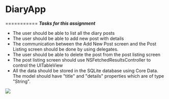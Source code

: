 # DiaryApp
===========
***Tasks for this assignment***
<ul>
<li>The user should be able to list all the diary posts</li>
<li>The user should be able to add new post with details</li>
<li>The communication between the Add New Post screen and the Post Listing screen should be done by using delegates.</li>
<li>The user should be able to delete the post from the post listing screen</li>
<li>The post listing screen should use NSFetchedResultsController to control the UITableView</li>
<li>All the data should be stored in the SQLite database using Core Data. The model should have "title" and "details" properties which are of type "String".</li>
</ul>

![](https://cl.ly/171K0d2i3t0K/DiaryApp.gif)
